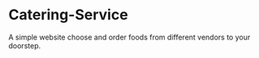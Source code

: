 # Catering-Service
A simple website choose and order foods from different vendors to your doorstep.
